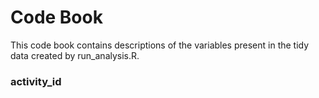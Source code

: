 # Code Book

This code book contains descriptions of the variables present in the tidy data created by run_analysis.R.

### activity_id